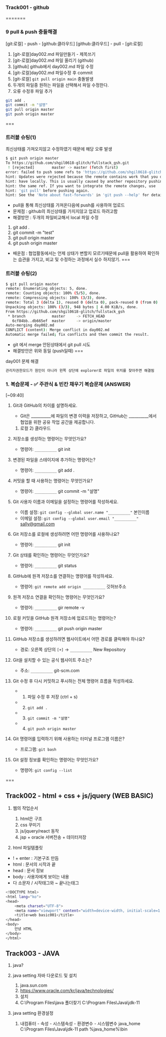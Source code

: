 ### Track001 -  github

=======

### 9 pull & push 충돌해결 

[git:로컬] - push - [github:클라우드]
[github:클라우드] - pull - [git:로컬]

1. [git-로컬]day002.md 파일만들기 - 제목쓰기
2. [git-로컬]day002.md 파일 올리기 (github)
3. [github] github에서 day002.md 파일 수정
4. [git-로컬]day002.md 파일수정 후 commit
5. [git-로컬] `git pull origin main` 충돌발생
6. 두개의 파일중 원하는 파일을 선택해서 파일 수정한다.
7. 오류 수정후 파일 추가
```bash
git add .
git commit -m "설명"
git pull origin master
git push origin master
```
===
### 트러블 슈팅(1)
최신상태를 가져오지않고 수정하였기 때문에 해당 오류 발생
```bash
$ git push origin master
To https://github.com/shgil0618-glitch/fullstack_gsh.git
 ! [rejected]        master -> master (fetch first)
error: failed to push some refs to 'https://github.com/shgil0618-glitch/fullstack_gsh.git'
hint: Updates were rejected because the remote contains work that you do not
hint: have locally. This is usually caused by another repository pushing to
hint: the same ref. If you want to integrate the remote changes, use
hint: 'git pull' before pushing again.
hint: See the 'Note about fast-forwards' in 'git push --help' for details.
```
- pull을 통해 최신상태를 가져온다음에 push를 사용하여 업로드
- 문제점 : github의 최신상태를 가지지않고 업로드 하려고함
- 해결방안 : 두개의 파일비교해서 local 파일 수정
1) git add .
2) git commit -m "test"
3) git pull origin master
4) git push origin master 
- 배운점 : 협업활동에서는 언제 상태가 변할지 모르기때문에 pull을 활용하여 확인하는 습관을 가지고, 비교 및 수정하는 과정에서 실수 하지않기. 
===

### 트러블 슈팅(2)
```bash
$ git pull origin master
remote: Enumerating objects: 5, done.
remote: Counting objects: 100% (5/5), done.
remote: Compressing objects: 100% (3/3), done.
remote: Total 3 (delta 1), reused 0 (delta 0), pack-reused 0 (from 0)
Unpacking objects: 100% (3/3), 948 bytes | 4.00 KiB/s, done.
From https://github.com/shgil0618-glitch/fullstack_gsh
 * branch            master     -> FETCH_HEAD
   6cf84bb..db665ef  master     -> origin/master
Auto-merging day002.md
CONFLICT (content): Merge conflict in day002.md
Automatic merge failed; fix conflicts and then commit the result.
```
- git 에서 merge 안된상태에서 git pull 시도
- 해결방안은 위와 동일 (push일때)
===

day001 문제 해결
```bash
관리자권한모드가 원인이 아니라 왼쪽 상단에 explorer로 파일의 위치를 찾아주면 해결됨
```
### 1. 복습문제 - ✅ 주관식 & 빈칸 채우기 복습문제 (ANSWER)
[~09:40]
1. Git과 GitHub의 차이를 설명하세요.  
   - Git은 __________에 파일의 변경 이력을 저장하고, 
     GitHub는 __________에서 협업을 위한 공유 작업 공간을 제공합니다.

   1) 로컬    2) 클라우드

2. 저장소를 생성하는 명령어는 무엇인가요?  
   - 명령어: `__________`
    git init 

3. 변경된 파일을 스테이지에 추가하는 명령어는?  
   - 명령어: `__________`
    git  add .

4. 커밋을 할 때 사용하는 명령어는 무엇인가요?  
   - 명령어: `__________`
   git  commit  -m  "설명"

5. Git 사용자 이름과 이메일을 설정하는 명령어를 작성하세요.  
   - 이름 설정: `git config --global user.name "__________"`  본인이름
   - 이메일 설정: `git config --global user.email "__________"` sally@gmail.com

6. Git 저장소를 로컬에 생성하려면 어떤 명령어를 사용하나요?  
   - 명령어: `__________`
   git init

7. Git 상태를 확인하는 명령어는 무엇인가요?  
   - 명령어: `__________`
   git status

8. GitHub에 원격 저장소를 연결하는 명령어를 작성하세요.  
   - 명령어: `git remote add origin __________`
                                   깃허브주소

9. 원격 저장소 연결을 확인하는 명령어는 무엇인가요?  
   - 명령어: `__________`
   gir remote  -v

10. 로컬 커밋을 GitHub 원격 저장소에 업로드하는 명령어는?  
    - 명령어: `__________`
   git push origin master

11. GitHub 저장소를 생성하려면 웹사이트에서 어떤 경로를 클릭해야 하나요?  
    - 경로: 오른쪽 상단의 `[+]` → `__________`
    New Repository

12. Git을 설치할 수 있는 공식 웹사이트 주소는?  
    - 주소: `__________`
    git-scm.com

13. Git 수정 후 다시 커밋하고 푸시하는 전체 명령어 흐름을 작성하세요.  
    - 1) 파일 수정 후 저장 (ctrl + s)  
    - 2) `git add .`  
    - 3) `git commit -m "설명"`    
    - 4) `git push origin master`

14. Git 명령어를 입력하기 위해 사용하는 터미널 프로그램 이름은?  
    - 프로그램: `git bash`

15. Git 설정 정보를 확인하는 명령어는 무엇인가요?  
    - 명령어: `git config --list`
 
===

## Track002 - html + css + js/jquery (WEB BASIC) 
1. 웹의 작업순서
   1) html은 구조
   2) css 꾸미기
   3) js/jquery/react 동작
   4) jsp + oracle 서버전송 + 데이터저장

2. html 파일템플릿
- ! + enter : 기본구조 만듬
- html : 문서의 시작과 끝
- head : 문서 정보
- body : 사용자에게 보이는 내용
- 다 소문자 / 시작태그와 ~ 끝나는태그

```bash
<!DOCTYPE html>
<html lang="ko">
<head>
    <meta charset="UTF-8">
    <meta name="viewport" content="width=device-width, initial-scale=1.0">
    <title>web basic001</title>
</head>
<body>
    안녕 HTML 
</body>
</html>
```

## Track003 - JAVA
1. java?

2. java setting 자바 다운로드 및 설치
   1) java.sun.com
   2) https://www.oracle.com/kr/java/technologies/
   3) 설치 
   4) C:\Program Files\java 폴더찾기
      C:\Program Files\Java\jdk-11 
3. java setting 환경설정
   1) 내컴퓨터 - 속성 - 시스템속성 - 환경변수 - 시스템변수
      java_home   C:\Program Files\Java\jdk-11
      path        %java_home%\bin